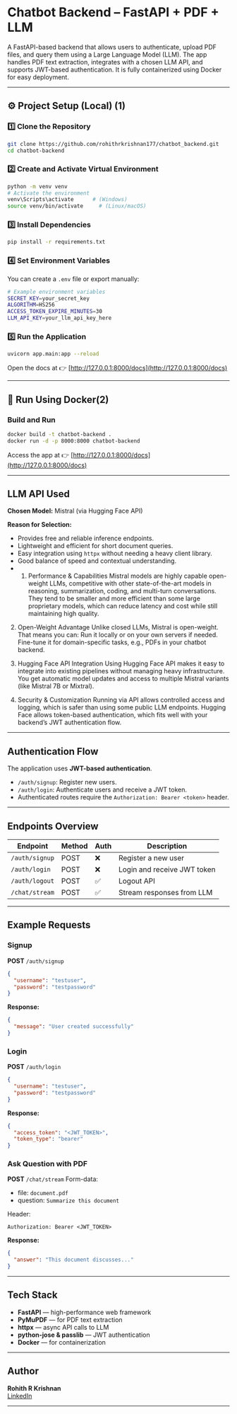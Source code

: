 # Chatbot Backend – FastAPI + PDF + LLM

A FastAPI-based backend that allows users to authenticate, upload PDF files, and query them using a Large Language Model (LLM). The app handles PDF text extraction, integrates with a chosen LLM API, and supports JWT-based authentication. It is fully containerized using Docker for easy deployment.

---

## ⚙️ Project Setup (Local) (1)

### 1️⃣ Clone the Repository
```bash
git clone https://github.com/rohithrkrishnan177/chatbot_backend.git
cd chatbot-backend
```

### 2️⃣ Create and Activate Virtual Environment
```bash
python -m venv venv
# Activate the environment
venv\Scripts\activate      # (Windows)
source venv/bin/activate     # (Linux/macOS)
```

### 3️⃣ Install Dependencies
```bash
pip install -r requirements.txt
```

### 4️⃣ Set Environment Variables
You can create a `.env` file or export manually:
```bash
# Example environment variables
SECRET_KEY=your_secret_key
ALGORITHM=HS256
ACCESS_TOKEN_EXPIRE_MINUTES=30
LLM_API_KEY=your_llm_api_key_here
```

### 5️⃣ Run the Application
```bash
uvicorn app.main:app --reload
```
Open the docs at 👉 [http://127.0.0.1:8000/docs](http://127.0.0.1:8000/docs)

---

## 🐳 Run Using Docker(2)

### Build and Run
```bash
docker build -t chatbot-backend .
docker run -d -p 8000:8000 chatbot-backend
```

Access the app at 👉 [http://127.0.0.1:8000/docs](http://127.0.0.1:8000/docs)

---

## LLM API Used

**Chosen Model:** Mistral (via Hugging Face API)

**Reason for Selection:**
- Provides free and reliable inference endpoints.
- Lightweight and efficient for short document queries.
- Easy integration using `httpx` without needing a heavy client library.
- Good balance of speed and contextual understanding.
- 1. Performance & Capabilities
Mistral models are highly capable open-weight LLMs, competitive with other state-of-the-art models in reasoning, summarization, coding, and multi-turn conversations.
They tend to be smaller and more efficient than some large proprietary models, which can reduce latency and cost while still maintaining high quality.

2. Open-Weight Advantage
Unlike closed LLMs, Mistral is open-weight. That means you can:
Run it locally or on your own servers if needed.
Fine-tune it for domain-specific tasks, e.g., PDFs in your chatbot backend.

3. Hugging Face API Integration
Using Hugging Face API makes it easy to integrate into existing pipelines without managing heavy infrastructure.
You get automatic model updates and access to multiple Mistral variants (like Mistral 7B or Mixtral).

4. Security & Customization
Running via API allows controlled access and logging, which is safer than using some public LLM endpoints.
Hugging Face allows token-based authentication, which fits well with your backend’s JWT authentication flow.



---

## Authentication Flow

The application uses **JWT-based authentication**.  
- `/auth/signup`: Register new users.  
- `/auth/login`: Authenticate users and receive a JWT token.  
- Authenticated routes require the `Authorization: Bearer <token>` header.

---

## Endpoints Overview

| Endpoint       | Method | Auth | Description |
|----------------|--------|------|--|
| `/auth/signup` | POST | ❌ | Register a new user |
| `/auth/login`  | POST | ❌ | Login and receive JWT token |
| `/auth/logout` | POST | ✅ | Logout API |
| `/chat/stream` | POST | ✅ | Stream responses from LLM |

---

## Example Requests

### Signup
**POST** `/auth/signup`
```json
{
  "username": "testuser",
  "password": "testpassword"
}
```
**Response:**
```json
{
  "message": "User created successfully"
}
```

### Login
**POST** `/auth/login`
```json
{
  "username": "testuser",
  "password": "testpassword"
}
```
**Response:**
```json
{
  "access_token": "<JWT_TOKEN>",
  "token_type": "bearer"
}
```

### Ask Question with PDF
**POST** `/chat/stream`
Form-data:
- file: `document.pdf`
- question: `Summarize this document`

Header:
```
Authorization: Bearer <JWT_TOKEN>
```

**Response:**
```json
{
  "answer": "This document discusses..."
}
```

---

## Tech Stack

- **FastAPI** — high-performance web framework  
- **PyMuPDF** — for PDF text extraction  
- **httpx** — async API calls to LLM  
- **python-jose & passlib** — JWT authentication  
- **Docker** — for containerization  

---

## Author

**Rohith R Krishnan**  
[LinkedIn](https://www.linkedin.com/in/rohith-krishnan-32a758199/)

---
